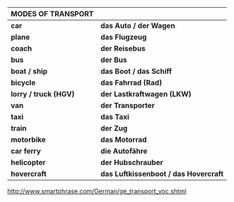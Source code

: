 

| **MODES OF TRANSPORT**  |                                         |
| ----------------------- | --------------------------------------- |
| **car**                 | **das Auto / der Wagen**                |
| **plane**               | **das Flugzeug**                        |
| **coach**               | **der Reisebus**                        |
| **bus**                 | **der Bus**                             |
| **boat / ship**         | **das Boot / das Schiff**               |
| **bicycle**             | **das Fahrrad (Rad)**                   |
| **lorry / truck (HGV)** | **der Lastkraftwagen (LKW)**            |
| **van**                 | **der Transporter**                     |
| **taxi**                | **das Taxi**                            |
| **train**               | **der Zug**                             |
| **motorbike**           | **das Motorrad**                        |
| **car ferry**           | **die Autofähre**                       |
| **helicopter**          | **der Hubschrauber**                    |
| **hovercraft**          | **das Luftkissenboot / das Hovercraft** |



http://www.smartphrase.com/German/ge_transport_voc.shtml